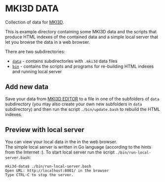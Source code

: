 # MKI3D DATA

Collection of data for [MKI3D](https://mki1967.github.io/mki3d/).

This is example directory containing some MKI3D data and the scripts that produce HTML indexes of the
contained data and a simple local server that let you browse the data in a web browser.

There are two subdirectories:

 - [`data`](data/) - contains subdirectories with `.mki3d` data files
 - [`bin`](bin/)  - contains the scripts and programs for re-building HTML indexes and running local server


## Add new data

Save your data from [MKI3D EDITOR](https://mki1967.github.io/mki3d/) to a file in one of the subfolders
of `data` subdirectory (you may also create your own new subfolders in `data` subdirectory)
and then run the script `./bin/update.bash` to rebuild the HTML indexes.

## Preview with local server

You can view your local data in the in the web browser.  
The simple local server is written in Go language (according to the hints from the Internet :).
To start local server run the script `./bin/run-local-server.bash`:
```
mki3d-data$ ./bin/run-local-server.bash 
Open URL: http://localhost:8001/ in the browser
Type CTRL-C to stop the server.
```


